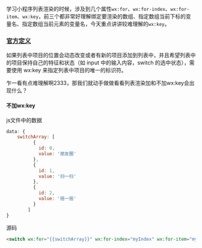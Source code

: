 学习小程序列表渲染的时候，涉及到几个属性`wx:for`、`wx:for-index`、`wx:for-item`、`wx:key`，前三个都非常好理解绑定要渲染的数组、指定数组当前下标的变量名、指定数组当前元素的变量名，今天重点讲讲较难理解的`wx:key`。

### [官方定义](https://developers.weixin.qq.com/miniprogram/dev/reference/wxml/list.html#wx:key)

如果列表中项目的位置会动态改变或者有新的项目添加到列表中，并且希望列表中的项目保持自己的特征和状态（如 input 中的输入内容，switch 的选中状态），需要使用 wx:key 来指定列表中项目的唯一的标识符。

乍一看有点难理解啊2333，那我们就动手做做看看列表渲染加和不加wx:key会出现什么？

#### 不加wx:key

js文件中的数据
```js
data: {
    switchArray: [
          {
            id: 0,
            value: '朋友圈'
          },
          {
            id: 1,
            value: '扫一扫'
          },
          {
            id: 2,
            value: '摇一摇'
          }
        ]
}
```

源码
```html
<switch wx:for="{{switchArray}}" wx:for-index="myIndex" wx:for-item="myItem">{{myIndex}}: {{myItem.id}}</switch>
```



